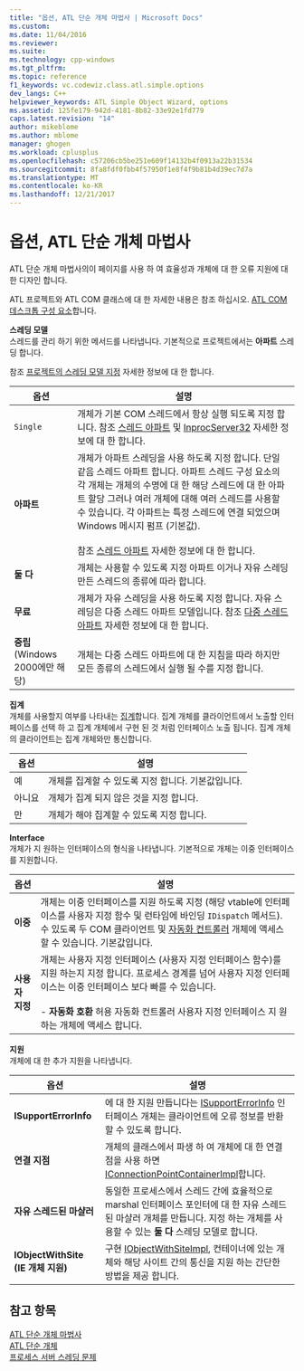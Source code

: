 ```yaml
---
title: "옵션, ATL 단순 개체 마법사 | Microsoft Docs"
ms.custom: 
ms.date: 11/04/2016
ms.reviewer: 
ms.suite: 
ms.technology: cpp-windows
ms.tgt_pltfrm: 
ms.topic: reference
f1_keywords: vc.codewiz.class.atl.simple.options
dev_langs: C++
helpviewer_keywords: ATL Simple Object Wizard, options
ms.assetid: 125fe179-942d-4181-8b82-33e92e1fd779
caps.latest.revision: "14"
author: mikeblome
ms.author: mblome
manager: ghogen
ms.workload: cplusplus
ms.openlocfilehash: c57206cb5be251e609f14132b4f0913a22b31534
ms.sourcegitcommit: 8fa8fdf0fbb4f57950f1e8f4f9b81b4d39ec7d7a
ms.translationtype: MT
ms.contentlocale: ko-KR
ms.lasthandoff: 12/21/2017
---
```

# <a name="options-atl-simple-object-wizard"></a>옵션, ATL 단순 개체 마법사
ATL 단순 개체 마법사의이 페이지를 사용 하 여 효율성과 개체에 대 한 오류 지원에 대 한 디자인 합니다.  
  
 ATL 프로젝트와 ATL COM 클래스에 대 한 자세한 내용은 참조 하십시오. [ATL COM 데스크톱 구성 요소](../../atl/atl-com-desktop-components.md)합니다.  
  
 **스레딩 모델**  
 스레드를 관리 하기 위한 메서드를 나타냅니다. 기본적으로 프로젝트에서는 **아파트** 스레딩 합니다.  
  
 참조 [프로젝트의 스레딩 모델 지정](../../atl/specifying-the-threading-model-for-a-project-atl.md) 자세한 정보에 대 한 합니다.  
  
|옵션|설명|  
|------------|-----------------|  
|`Single`|개체가 기본 COM 스레드에서 항상 실행 되도록 지정 합니다. 참조 [스레드 아파트](http://msdn.microsoft.com/library/windows/desktop/ms680112) 및 [InprocServer32](http://msdn.microsoft.com/library/windows/desktop/ms682390) 자세한 정보에 대 한 합니다.|  
|**아파트**|개체가 아파트 스레딩을 사용 하도록 지정 합니다. 단일 같음 스레드 아파트 합니다. 아파트 스레드 구성 요소의 각 개체는 개체의 수명에 대 한 해당 스레드에 대 한 아파트 할당 그러나 여러 개체에 대해 여러 스레드를 사용할 수 있습니다. 각 아파트는 특정 스레드에 연결 되었으며 Windows 메시지 펌프 (기본값).<br /><br /> 참조 [스레드 아파트](http://msdn.microsoft.com/library/windows/desktop/ms680112) 자세한 정보에 대 한 합니다.|  
|**둘 다**|개체는 사용할 수 있도록 지정 아파트 이거나 자유 스레딩 만든 스레드의 종류에 따라 합니다.|  
|**무료**|개체가 자유 스레딩을 사용 하도록 지정 합니다. 자유 스레딩은 다중 스레드 아파트 모델입니다. 참조 [다중 스레드 아파트](http://msdn.microsoft.com/library/windows/desktop/ms693421) 자세한 정보에 대 한 합니다.|  
|**중립** (Windows 2000에만 해당)|개체는 다중 스레드 아파트에 대 한 지침을 따라 하지만 모든 종류의 스레드에서 실행 될 수를 지정 합니다.|  
  
 **집계**  
 개체를 사용할지 여부를 나타내는 [집계](http://msdn.microsoft.com/library/windows/desktop/ms686558)합니다. 집계 개체를 클라이언트에서 노출할 인터페이스를 선택 하 고 집계 개체에서 구현 된 것 처럼 인터페이스 노출 됩니다. 집계 개체의 클라이언트는 집계 개체와만 통신합니다.  
  
|옵션|설명|  
|------------|-----------------|  
|예|개체를 집계할 수 있도록 지정 합니다. 기본값입니다.|  
|아니요|개체가 집계 되지 않은 것을 지정 합니다.|  
|만|개체가 해야 집계할 수 있도록 지정 합니다.|  
  
 **Interface**  
 개체가 지 원하는 인터페이스의 형식을 나타냅니다. 기본적으로 개체는 이중 인터페이스를 지원합니다.  
  
|옵션|설명|  
|------------|-----------------|  
|**이중**|개체는 이중 인터페이스를 지원 하도록 지정 (해당 vtable에 인터페이스를 사용자 지정 함수 및 런타임에 바인딩 `IDispatch` 메서드). 수 있도록 두 COM 클라이언트 및 [자동화 컨트롤러](../../mfc/automation-clients.md) 개체에 액세스할 수 있습니다. 기본값입니다.|  
|**사용자 지정**|개체는 사용자 지정 인터페이스 (사용자 지정 인터페이스 함수)를 지원 하는지 지정 합니다. 프로세스 경계를 넘어 사용자 지정 인터페이스는 이중 인터페이스 보다 빠를 수 있습니다.<br /><br /> -   **자동화 호환** 허용 자동화 컨트롤러 사용자 지정 인터페이스 지 원하는 개체에 액세스 합니다.|  
  
 **지원**  
 개체에 대 한 추가 지원을 나타냅니다.  
  
|옵션|설명|  
|------------|-----------------|  
|**ISupportErrorInfo**|에 대 한 지원 만듭니다는 [ISupportErrorInfo](../../atl/reference/isupporterrorinfoimpl-class.md) 인터페이스 개체는 클라이언트에 오류 정보를 반환할 수 있도록 합니다.|  
|**연결 지점**|개체의 클래스에서 파생 하 여 개체에 대 한 연결점을 사용 하면 [IConnectionPointContainerImpl](../../atl/reference/iconnectionpointcontainerimpl-class.md)합니다.|  
|**자유 스레드된 마샬러**|동일한 프로세스에서 스레드 간에 효율적으로 marshal 인터페이스 포인터에 대 한 자유 스레드된 마샬러 개체를 만듭니다. 지정 하는 개체를 사용할 수 있는 **둘 다** 스레딩 모델로 합니다.|  
|**IObjectWithSite (IE 개체 지원)**|구현 [IObjectWithSiteImpl](../../atl/reference/iobjectwithsiteimpl-class.md), 컨테이너에 있는 개체와 해당 사이트 간의 통신을 지원 하는 간단한 방법을 제공 합니다.|  
  
## <a name="see-also"></a>참고 항목  
 [ATL 단순 개체 마법사](../../atl/reference/atl-simple-object-wizard.md)   
 [ATL 단순 개체](../../atl/reference/adding-an-atl-simple-object.md)   
 [프로세스 서버 스레딩 문제](http://msdn.microsoft.com/library/windows/desktop/ms687205)

